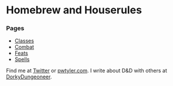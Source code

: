 Homebrew and Houserules
======

### Pages
* [Classes](classes.md)
* [Combat](combat.md)
* [Feats](feats.md)
* [Spells](spells.md)


Find me at [Twitter](https://twitter.com/pwtyler) or [pwtyler.com](https://pwtyler.com). I write about D&D with others at [DorkyDungeoneer](https://dorkydungeoneer.com).